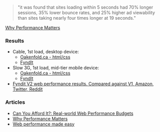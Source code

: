 > "it was found that sites loading within 5 seconds had 70% longer sessions, 35% lower bounce rates, and 25% higher ad viewability than sites taking nearly four times longer at 19 seconds."

<div  class='blockquote-cite'><a href="//developers.google.com/web/fundamentals/performance/why-performance-matters/">Why Performance Matters</a></div>


### Results
- Cable, 1st load, desktop device:
    - [Oakenfold.ca - html/css](//www.webpagetest.org/result/180614_ZY_0fa370f9817e0e88d79b51704aa76082/)
    - [FyndIt](//www.webpagetest.org/result/180606_81_ebcc08448ba1ad156c1242ff762eee04/)
- Slow 3G, 1st load, mid-tier mobile device:
    - [Oakenfold.ca - html/css](//www.webpagetest.org/result/180614_05_424f6d40f4591afc32d5548729e33f17/)
    - [FyndIt](//www.webpagetest.org/result/180523_8H_0c5289bf762d4c72c14a09f2c7129f4d/)
- [Fyndit V2 web performance results. Compared against V1, Amazon, Twitter, Reddit](//docs.google.com/spreadsheets/d/e/2PACX-1vSnScGMiZrGOEsZdyl-XyLQP16C3EAH2H0RW0LrAT-Nfouzm5GL7shK9ILnro-87gE9GMUP3nA_jXy1/pubhtml)

### Articles

- [Can You Afford It?: Real-world Web Performance Budgets](//infrequently.org/2017/10/can-you-afford-it-real-world-web-performance-budgets/)
- [Why Performance Matters](//developers.google.com/web/fundamentals/performance/why-performance-matters/)
- [Web performance made easy](//www.youtube.com/watch?v=Mv-l3-tJgGk)
